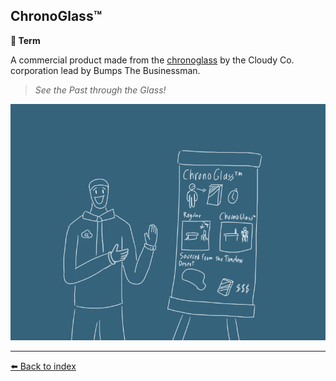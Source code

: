 ## ChronoGlass™️

**📑 Term**

A commercial product made from the [chronoglass](../refs/chronoglass.md) by the Cloudy Co. corporation lead by Bumps The Businessman. 

> _See the Past through the Glass!_

![chronoglass_tm](../../refs/img/chronoglass_tm.png)


----------
[⬅️ Back to index](../refs/#29a0_s)